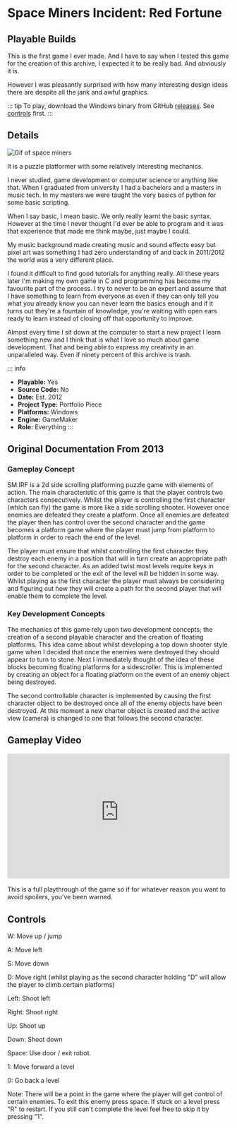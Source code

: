 # Space Miners Incident: Red Fortune

## Playable Builds

This is the first game I ever made. And I have to say when I tested this game for the creation of this archive, I expected it to be really bad. And obviously it is.

However I was pleasantly surprised with how many interesting design ideas there are despite all the jank and awful graphics.

::: tip
To play, download the Windows binary from GitHub [releases](https://github.com/OwlfaceGames/owlface_archive/releases). See [controls](#controls) first.
:::

## Details

![Gif of space miners](images/miners.gif)

It is a puzzle platformer with some relatively interesting mechanics.

I never studied, game development or computer science or anything like that. When I graduated from university I had a bachelors and a masters in music tech. In my masters we were taught the very basics of python for some basic scripting.

When I say basic, I mean basic. We only really learnt the basic syntax. However at the time I never thought I'd ever be able to program and it was that experience that made me think maybe, just maybe I could.

My music background made creating music and sound effects easy but pixel art was something I had zero understanding of and back in 2011/2012 the world was a very different place.

I found it difficult to find good tutorials for anything really. All these years later I'm making my own game in C and programming has become my favourite part of the process. I try to never to be an expert and assume that I have something to learn from everyone as even if they can only tell you what you already know you can never learn the basics enough and if it turns out they're a fountain of knowledge, you're waiting with open ears ready to learn instead of closing off that opportunity to improve.

Almost every time I sit down at the computer to start a new project I learn something new and I think that is what I love so much about game development. That and being able to express my creativity in an unparalleled way. Even if ninety percent of this archive is trash.

::: info
- **Playable:** Yes 
- **Source Code:** No
- **Date:** Est. 2012
- **Project Type:** Portfolio Piece
- **Platforms:** Windows
- **Engine:** GameMaker
- **Role:** Everything 
:::

## Original Documentation From 2013

### Gameplay Concept

SM.IRF is a 2d side scrolling platforming puzzle game with elements of action. The main characteristic of this game is that the player controls two characters consecutively. Whilst the player is controlling the first character (which can fly) the game is more like a side scrolling shooter. However once enemies are defeated they create a platform. Once all enemies are defeated the player then has control over the second character and the game becomes a platform game where the player must jump from platform to platform in order to reach the end of the level.

The player must ensure that whilst controlling the first character they destroy each enemy in a position that will in turn create an appropriate path for the second character. As an added twist most levels require keys in order to be completed or the exit of the level will be hidden in some way. Whilst playing as the first character the player must always be considering and figuring out how they will create a path for the second player that will enable them to complete the level.

### Key Development Concepts

The mechanics of this game rely upon two development concepts; the creation of a second playable character and the creation of floating platforms. This idea came about whilst developing a top down shooter style game when I decided that once the enemies were destroyed they should appear to turn to stone. Next I immediately thought of the idea of these blocks becoming floating platforms for a sidescroller. This is implemented by creating an object for a floating platform on the event of an enemy object being destroyed.

The second controllable character is implemented by causing the first character object to be destroyed once all of the enemy objects have been destroyed. At this moment a new charter object is created and the active view (camera) is changed to one that follows the second character.

## Gameplay Video

<div style="position: relative; padding-bottom: 56.25%; height: 0; overflow: hidden; margin: 1rem 0;">
  <iframe 
    style="position: absolute; top: 0; left: 0; width: 100%; height: 100%; border: none;"
    src="https://www.youtube-nocookie.com/embed/dmHsJp5M35Q "
    allowfullscreen>
  </iframe>
</div>

This is a full playthrough of the game so if for whatever reason you want to avoid spoilers, you've been warned.

## Controls

W: Move up / jump

A: Move left

S: Move down

D: Move right (whilst playing as the second character holding "D" will allow the player to climb certain platforms)

Left: Shoot left

Right: Shoot right

Up: Shoot up

Down: Shoot down 

Space: Use door / exit robot.

1: Move forward a level

0: Go back a level


Note: There will be a point in the game where the player will 
get control of certain enemies. To exit this enemy press space. If
stuck on a level press "R" to restart. If you still can't complete the level
feel free to skip it by pressing "1".
